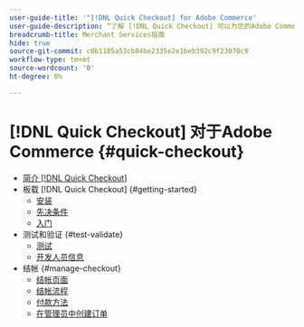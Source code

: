 ```yaml
---
user-guide-title: '"[!DNL Quick Checkout] for Adobe Commerce'
user-guide-description: “了解 [!DNL Quick Checkout] 可以为您的Adobe Commerce实例以及如何成功载入和设置扩展。”
breadcrumb-title: Merchant Services指南
hide: true
source-git-commit: c0b1185a53cb84be2335e2e1beb392c9f23070c9
workflow-type: tm+mt
source-wordcount: '0'
ht-degree: 0%

---
```



# [!DNL Quick Checkout] 对于Adobe Commerce {#quick-checkout}

- [简介 [!DNL Quick Checkout]](overview.md)
- 板载 [!DNL Quick Checkout] {#getting-started}
   - [安装](install.md)
   - [先决条件](prerequisites.md)
   - [入门](onboarding.md)
- 测试和验证 {#test-validate}
   - [测试](testing.md)
   - [开发人员信息](developer.md)
- 结帐 {#manage-checkout}
   - [结帐页面](checkout-page.md)
   - [结帐流程](checkout-flow.md)
   - [付款方法](payment-methods.md)
   - [在管理员中创建订单](create-order-admin.md)
